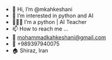 - 👋 Hi, I’m @mkahkeshani
- 👀 I’m interested in python and AI
- 👨🏻‍💻 I’m a python | AI Teacher
- 📫 How to reach me ...
- 📧 mohammadkahkeshani@gmail.com
- 📱 +989397940075
- 🏠 Shiraz, Iran


<!---
mkahkeshani/mkahkeshani is a ✨ special ✨ repository because its `README.md` (this file) appears on your GitHub profile.
You can click the Preview link to take a look at your changes.
--->
